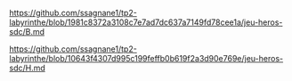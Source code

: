 https://github.com/ssagnane1/tp2-labyrinthe/blob/1981c8372a3108c7e7ad7dc637a7149fd78cee1a/jeu-heros-sdc/B.md

https://github.com/ssagnane1/tp2-labyrinthe/blob/10643f4307d995c199feffb0b619f2a3d90e769e/jeu-heros-sdc/H.md
